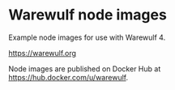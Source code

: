 # Warewulf node images

Example node images for use with Warewulf 4.

https://warewulf.org

Node images are published on Docker Hub at https://hub.docker.com/u/warewulf.
